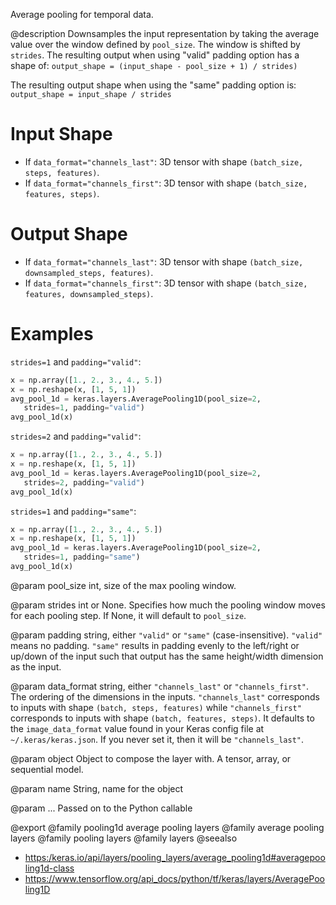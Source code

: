 Average pooling for temporal data.

@description
Downsamples the input representation by taking the average value over the
window defined by `pool_size`. The window is shifted by `strides`.  The
resulting output when using "valid" padding option has a shape of:
`output_shape = (input_shape - pool_size + 1) / strides)`

The resulting output shape when using the "same" padding option is:
`output_shape = input_shape / strides`

# Input Shape
- If `data_format="channels_last"`:
    3D tensor with shape `(batch_size, steps, features)`.
- If `data_format="channels_first"`:
    3D tensor with shape `(batch_size, features, steps)`.

# Output Shape
- If `data_format="channels_last"`:
    3D tensor with shape `(batch_size, downsampled_steps, features)`.
- If `data_format="channels_first"`:
    3D tensor with shape `(batch_size, features, downsampled_steps)`.

# Examples
`strides=1` and `padding="valid"`:

```python
x = np.array([1., 2., 3., 4., 5.])
x = np.reshape(x, [1, 5, 1])
avg_pool_1d = keras.layers.AveragePooling1D(pool_size=2,
   strides=1, padding="valid")
avg_pool_1d(x)
```

`strides=2` and `padding="valid"`:

```python
x = np.array([1., 2., 3., 4., 5.])
x = np.reshape(x, [1, 5, 1])
avg_pool_1d = keras.layers.AveragePooling1D(pool_size=2,
   strides=2, padding="valid")
avg_pool_1d(x)
```

`strides=1` and `padding="same"`:

```python
x = np.array([1., 2., 3., 4., 5.])
x = np.reshape(x, [1, 5, 1])
avg_pool_1d = keras.layers.AveragePooling1D(pool_size=2,
   strides=1, padding="same")
avg_pool_1d(x)
```

@param pool_size
int, size of the max pooling window.

@param strides
int or None. Specifies how much the pooling window moves
for each pooling step. If None, it will default to `pool_size`.

@param padding
string, either `"valid"` or `"same"` (case-insensitive).
`"valid"` means no padding. `"same"` results in padding evenly to
the left/right or up/down of the input such that output has the same
height/width dimension as the input.

@param data_format
string, either `"channels_last"` or `"channels_first"`.
The ordering of the dimensions in the inputs. `"channels_last"`
corresponds to inputs with shape `(batch, steps, features)`
while `"channels_first"` corresponds to inputs with shape
`(batch, features, steps)`. It defaults to the `image_data_format`
value found in your Keras config file at `~/.keras/keras.json`.
If you never set it, then it will be `"channels_last"`.

@param object
Object to compose the layer with. A tensor, array, or sequential model.

@param name
String, name for the object

@param ...
Passed on to the Python callable

@export
@family pooling1d average pooling layers
@family average pooling layers
@family pooling layers
@family layers
@seealso
+ <https:/keras.io/api/layers/pooling_layers/average_pooling1d#averagepooling1d-class>
+ <https://www.tensorflow.org/api_docs/python/tf/keras/layers/AveragePooling1D>
